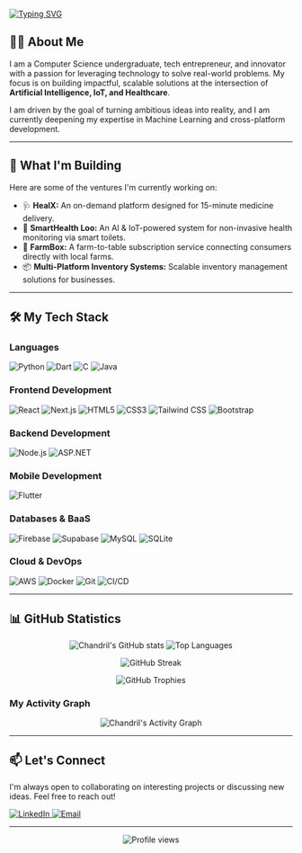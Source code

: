 [![Typing SVG](https://readme-typing-svg.demolab.com?font=Fira+Code&weight=600&size=26&pause=1000&color=F72C2C&center=true&vCenter=true&width=1000&lines=Hi%2C+I'm+Chandril+Mallick+%F0%9F%91%8B;CSE+Undergrad+%7C+Tech+Entrepreneur;Building+the+Future+of+Health-Tech;AI+%E2%80%A2+IoT+%E2%80%A2+AR/VR+%E2%80%A2+Full-Stack)](https://git.io/typing-svg)

## 👨‍💻 About Me

I am a Computer Science undergraduate, tech entrepreneur, and innovator with a passion for leveraging technology to solve real-world problems. My focus is on building impactful, scalable solutions at the intersection of **Artificial Intelligence, IoT, and Healthcare**.

I am driven by the goal of turning ambitious ideas into reality, and I am currently deepening my expertise in Machine Learning and cross-platform development.

---

## 🚀 What I'm Building

Here are some of the ventures I'm currently working on:

* 🩺 **HealX:** An on-demand platform designed for 15-minute medicine delivery.
* 🚽 **SmartHealth Loo:** An AI & IoT-powered system for non-invasive health monitoring via smart toilets.
* 🌱 **FarmBox:** A farm-to-table subscription service connecting consumers directly with local farms.
* 📦 **Multi-Platform Inventory Systems:** Scalable inventory management solutions for businesses.

---

## 🛠️ My Tech Stack

### Languages
![Python](https://img.shields.io/badge/Python-3776AB?style=for-the-badge&logo=python&logoColor=white)
![Dart](https://img.shields.io/badge/Dart-0175C2?style=for-the-badge&logo=dart&logoColor=white)
![C](https://img.shields.io/badge/C-00599C?style=for-the-badge&logo=c&logoColor=white)
![Java](https://img.shields.io/badge/Java-ED8B00?style=for-the-badge&logo=java&logoColor=white)

### Frontend Development
![React](https://img.shields.io/badge/React-20232A?style=for-the-badge&logo=react&logoColor=61DAFB)
![Next.js](https://img.shields.io/badge/Next.js-000000?style=for-the-badge&logo=nextdotjs&logoColor=white)
![HTML5](https://img.shields.io/badge/HTML5-E34F26?style=for-the-badge&logo=html5&logoColor=white)
![CSS3](https://img.shields.io/badge/CSS3-1572B6?style=for-the-badge&logo=css3&logoColor=white)
![Tailwind CSS](https://img.shields.io/badge/Tailwind_CSS-38B2AC?style=for-the-badge&logo=tailwind-css&logoColor=white)
![Bootstrap](https://img.shields.io/badge/Bootstrap-563D7C?style=for-the-badge&logo=bootstrap&logoColor=white)

### Backend Development
![Node.js](https://img.shields.io/badge/Node.js-43853D?style=for-the-badge&logo=node-dot-js&logoColor=white)
![ASP.NET](https://img.shields.io/badge/ASP.NET-512BD4?style=for-the-badge&logo=dotnet&logoColor=white)

### Mobile Development
![Flutter](https://img.shields.io/badge/Flutter-02569B?style=for-the-badge&logo=flutter&logoColor=white)

### Databases & BaaS
![Firebase](https://img.shields.io/badge/Firebase-FFCA28?style=for-the-badge&logo=firebase&logoColor=black)
![Supabase](https://img.shields.io/badge/Supabase-3ECF8E?style=for-the-badge&logo=supabase&logoColor=white)
![MySQL](https://img.shields.io/badge/MySQL-005C84?style=for-the-badge&logo=mysql&logoColor=white)
![SQLite](https://img.shields.io/badge/SQLite-07405E?style=for-the-badge&logo=sqlite&logoColor=white)

### Cloud & DevOps
![AWS](https://img.shields.io/badge/AWS-232F3E?style=for-the-badge&logo=amazon-aws&logoColor=white)
![Docker](https://img.shields.io/badge/Docker-2496ED?style=for-the-badge&logo=docker&logoColor=white)
![Git](https://img.shields.io/badge/Git-F05032?style=for-the-badge&logo=git&logoColor=white)
![CI/CD](https://img.shields.io/badge/CI%2FCD-0A0A0A?style=for-the-badge&logo=githubactions&logoColor=white)

---

## 📊 GitHub Statistics

<p align="center">
  <img src="https://github-readme-stats.vercel.app/api?username=chandril-mallick&show_icons=true&theme=radical" alt="Chandril's GitHub stats" />
  <img src="https://github-readme-stats.vercel.app/api/top-langs/?username=chandril-mallick&layout=compact&theme=radical" alt="Top Languages" />
</p>
<p align="center">
  <img src="https://github-readme-streak-stats.herokuapp.com/?user=chandril-mallick&theme=radical" alt="GitHub Streak" />
</p>
<p align="center">
  <img src="https://github-profile-trophy.vercel.app/?username=chandril-mallick&theme=onedark&row=1&column=6" alt="GitHub Trophies" />
</p>

### My Activity Graph
<p align="center">
  <img src="https://github-readme-activity-graph.vercel.app/graph?username=chandril-mallick&bg_color=0d1117&color=00e7ff&line=00e7ff&point=ffffff&area=true&hide_border=true" alt="Chandril's Activity Graph" />
</p>

---

## 📫 Let's Connect

I'm always open to collaborating on interesting projects or discussing new ideas. Feel free to reach out!

<p align="left">
  <a href="https://www.linkedin.com/in/chandril-mallick-522b61259" target="_blank">
    <img src="https://img.shields.io/badge/LinkedIn-0A66C2?style=for-the-badge&logo=linkedin&logoColor=white" alt="LinkedIn">
  </a>
  <a href="mailto:chandrilmallick1@gmail.com">
    <img src="https://img.shields.io/badge/Email-D14836?style=for-the-badge&logo=gmail&logoColor=white" alt="Email">
  </a>
</p>

---
<p align="center">
  <img src="https://visitor-badge.laobi.icu/badge?page_id=chandril-mallick.chandril-mallick" alt="Profile views"/>
</p>
